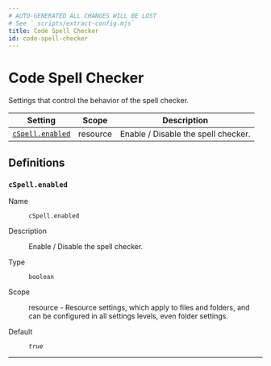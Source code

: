 ```yaml
---
# AUTO-GENERATED ALL CHANGES WILL BE LOST
# See `_scripts/extract-config.mjs`
title: Code Spell Checker
id: code-spell-checker
---
```


# Code Spell Checker

Settings that control the behavior of the spell checker.


| Setting | Scope | Description |
| ------- | ----- | ----------- |
| [`cSpell.enabled`](#cspellenabled) | resource | Enable / Disable the spell checker. |


## Definitions


### `cSpell.enabled`

<dl>

<dt>
Name
</dt>
<dd>

`cSpell.enabled`

</dd>


<dt>
Description
</dt>
<dd>

Enable / Disable the spell checker.

</dd>


<dt>
Type
</dt>
<dd>

`boolean`

</dd>


<dt>
Scope
</dt>
<dd>

resource - Resource settings, which apply to files and folders, and can be configured in all settings levels, even folder settings.

</dd>




<dt>
Default
</dt>
<dd>

_`true`_

</dd>




</dl>

---



